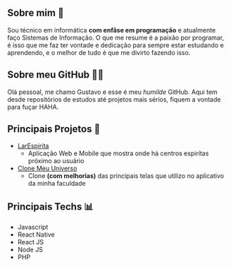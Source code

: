 ## Sobre mim 🙂
Sou técnico em informática **com enfâse em programação** e atualmente faço Sistemas de Informação. O que me resume é a paixão por programar, é isso que me faz ter vontade e dedicação para sempre estar estudando e aprendendo, e o melhor de tudo é que me divirto fazendo isso.

## Sobre meu GitHub 👨‍💻
Olá pessoal, me chamo Gustavo e esse é meu *humilde* GitHub. Aqui tem desde repositórios de estudos até projetos mais sérios, fiquem a vontade para fuçar HAHA.

## Principais Projetos 💎
- [LarEspirita](https://github.com/GustavoBenevenuto/larespirita-mobile-javascript)
  - Aplicação Web e Mobile que mostra onde há centros espirítas próximo ao usuário
- [Clone Meu Universo](https://github.com/GustavoBenevenuto/Clone-Meu-Universo)
  - Clone **(com melhorias)** das principais telas que utilizo no aplicativo da minha faculdade

## Principais Techs 📊
- Javascript
- React Native
- React JS 
- Node JS
- PHP
